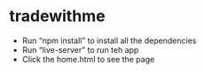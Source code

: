 # tradewithme

- Run “npm install” to install all the dependencies
- Run “live-server” to run teh app
- Click the home.html to see the page 
